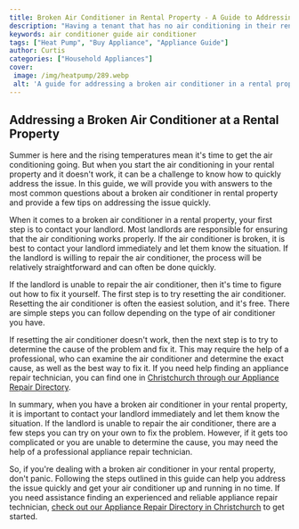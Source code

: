 ```yaml
---
title: Broken Air Conditioner in Rental Property - A Guide to Addressing the Issue Quickly
description: "Having a tenant that has no air conditioning in their rental property can be daunting Find out how to navigate this problem quickly and efficiently with this guide"
keywords: air conditioner guide air conditioner
tags: ["Heat Pump", "Buy Appliance", "Appliance Guide"]
author: Curtis
categories: ["Household Appliances"]
cover: 
 image: /img/heatpump/289.webp
 alt: 'A guide for addressing a broken air conditioner in a rental property with tools and resources next to an illustrated broken air conditioner'
---
```

## Addressing a Broken Air Conditioner at a Rental Property
Summer is here and the rising temperatures mean it's time to get the air conditioning going. But when you start the air conditioning in your rental property and it doesn't work, it can be a challenge to know how to quickly address the issue. In this guide, we will provide you with answers to the most common questions about a broken air conditioner in rental property and provide a few tips on addressing the issue quickly.

When it comes to a broken air conditioner in a rental property, your first step is to contact your landlord. Most landlords are responsible for ensuring that the air conditioning works properly. If the air conditioner is broken, it is best to contact your landlord immediately and let them know the situation. If the landlord is willing to repair the air conditioner, the process will be relatively straightforward and can often be done quickly. 

If the landlord is unable to repair the air conditioner, then it's time to figure out how to fix it yourself. The first step is to try resetting the air conditioner. Resetting the air conditioner is often the easiest solution, and it's free. There are simple steps you can follow depending on the type of air conditioner you have. 

If resetting the air conditioner doesn't work, then the next step is to try to determine the cause of the problem and fix it. This may require the help of a professional, who can examine the air conditioner and determine the exact cause, as well as the best way to fix it. If you need help finding an appliance repair technician, you can find one in [Christchurch through our Appliance Repair Directory](./pages/appliance-repair-technicians/new-zealand/christchurch).

In summary, when you have a broken air conditioner in your rental property, it is important to contact your landlord immediately and let them know the situation. If the landlord is unable to repair the air conditioner, there are a few steps you can try on your own to fix the problem. However, if it gets too complicated or you are unable to determine the cause, you may need the help of a professional appliance repair technician.

So, if you're dealing with a broken air conditioner in your rental property, don't panic. Following the steps outlined in this guide can help you address the issue quickly and get your air conditioner up and running in no time. If you need assistance finding an experienced and reliable appliance repair technician, [check out our Appliance Repair Directory in Christchurch](./pages/appliance-repair-technicians/new-zealand/christchurch) to get started.
